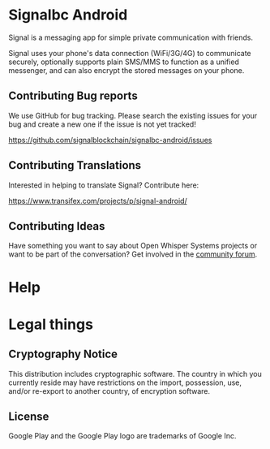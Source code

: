 # Signalbc Android 

Signal is a messaging app for simple private communication with friends.

Signal uses your phone's data connection (WiFi/3G/4G) to communicate securely, optionally supports plain SMS/MMS to function as a unified messenger, and can also encrypt the stored messages on your phone.

## Contributing Bug reports
We use GitHub for bug tracking. Please search the existing issues for your bug and create a new one if the issue is not yet tracked!

https://github.com/signalblockchain/signalbc-android/issues

## Contributing Translations
Interested in helping to translate Signal? Contribute here:

https://www.transifex.com/projects/p/signal-android/

## Contributing Ideas
Have something you want to say about Open Whisper Systems projects or want to be part of the conversation? Get involved in the [community forum](https://community.signalusers.org).

Help
====
# Legal things
## Cryptography Notice

This distribution includes cryptographic software. The country in which you currently reside may have restrictions on the import, possession, use, and/or re-export to another country, of encryption software.

## License

Google Play and the Google Play logo are trademarks of Google Inc.
